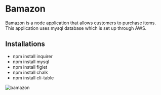 # Bamazon
Bamazon is a node application that allows customers to purchase items. This application uses mysql database which is set up through AWS. 

## Installations
* npm install inquirer
* npm install mysql
* npm install figlet
* npm install chalk
* npm install cli-table

![bamazon](https://media.giphy.com/media/31Zk4a6JP3uoQRTMGn/giphy.gif)